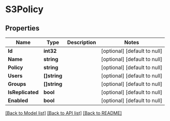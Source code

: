 # S3Policy

## Properties
Name | Type | Description | Notes
------------ | ------------- | ------------- | -------------
**Id** | **int32** |  | [optional] [default to null]
**Name** | **string** |  | [optional] [default to null]
**Policy** | **string** |  | [optional] [default to null]
**Users** | **[]string** |  | [optional] [default to null]
**Groups** | **[]string** |  | [optional] [default to null]
**IsReplicated** | **bool** |  | [optional] [default to null]
**Enabled** | **bool** |  | [optional] [default to null]

[[Back to Model list]](../README.md#documentation-for-models) [[Back to API list]](../README.md#documentation-for-api-endpoints) [[Back to README]](../README.md)


